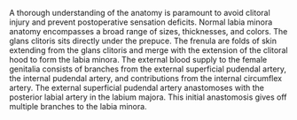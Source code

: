 A thorough understanding of the anatomy is paramount to avoid clitoral injury and prevent postoperative sensation deficits. Normal labia minora anatomy encompasses a broad range of sizes, thicknesses, and colors. The glans clitoris sits directly under the prepuce. The frenula are folds of skin extending from the glans clitoris and merge with the extension of the clitoral hood to form the labia minora. The external blood supply to the female genitalia consists of branches from the external superficial pudendal artery, the internal pudendal artery, and contributions from the internal circumflex artery. The external superficial pudendal artery anastomoses with the posterior labial artery in the labium majora. This initial anastomosis gives off multiple branches to the labia minora.